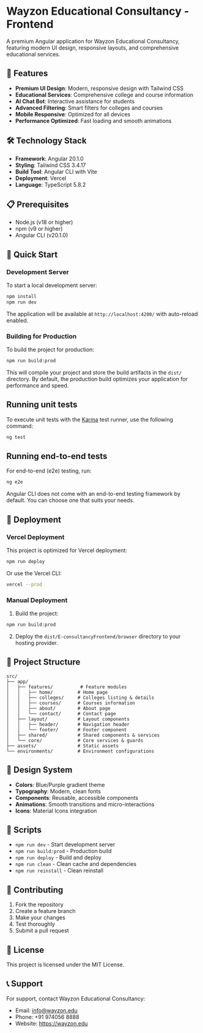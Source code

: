 # Wayzon Educational Consultancy - Frontend

A premium Angular application for Wayzon Educational Consultancy, featuring modern UI design, responsive layouts, and comprehensive educational services.

## 🚀 Features

- **Premium UI Design**: Modern, responsive design with Tailwind CSS
- **Educational Services**: Comprehensive college and course information
- **AI Chat Bot**: Interactive assistance for students
- **Advanced Filtering**: Smart filters for colleges and courses
- **Mobile Responsive**: Optimized for all devices
- **Performance Optimized**: Fast loading and smooth animations

## 🛠️ Technology Stack

- **Framework**: Angular 20.1.0
- **Styling**: Tailwind CSS 3.4.17
- **Build Tool**: Angular CLI with Vite
- **Deployment**: Vercel
- **Language**: TypeScript 5.8.2

## 📋 Prerequisites

- Node.js (v18 or higher)
- npm (v9 or higher)
- Angular CLI (v20.1.0)

## 🚀 Quick Start

### Development Server

To start a local development server:

```bash
npm install
npm run dev
```

The application will be available at `http://localhost:4200/` with auto-reload enabled.

### Building for Production

To build the project for production:

```bash
npm run build:prod
```

This will compile your project and store the build artifacts in the `dist/` directory. By default, the production build optimizes your application for performance and speed.

## Running unit tests

To execute unit tests with the [Karma](https://karma-runner.github.io) test runner, use the following command:

```bash
ng test
```

## Running end-to-end tests

For end-to-end (e2e) testing, run:

```bash
ng e2e
```

Angular CLI does not come with an end-to-end testing framework by default. You can choose one that suits your needs.

## 🚀 Deployment

### Vercel Deployment

This project is optimized for Vercel deployment:

```bash
npm run deploy
```

Or use the Vercel CLI:

```bash
vercel --prod
```

### Manual Deployment

1. Build the project:
```bash
npm run build:prod
```

2. Deploy the `dist/E-consultancyFrontend/browser` directory to your hosting provider.

## 📁 Project Structure

```
src/
├── app/
│   ├── features/          # Feature modules
│   │   ├── home/         # Home page
│   │   ├── colleges/     # Colleges listing & details
│   │   ├── courses/      # Courses information
│   │   ├── about/        # About page
│   │   └── contact/      # Contact page
│   ├── layout/           # Layout components
│   │   ├── header/       # Navigation header
│   │   └── footer/       # Footer component
│   ├── shared/           # Shared components & services
│   └── core/             # Core services & guards
├── assets/               # Static assets
└── environments/         # Environment configurations
```

## 🎨 Design System

- **Colors**: Blue/Purple gradient theme
- **Typography**: Modern, clean fonts
- **Components**: Reusable, accessible components
- **Animations**: Smooth transitions and micro-interactions
- **Icons**: Material Icons integration

## 📝 Scripts

- `npm run dev` - Start development server
- `npm run build:prod` - Production build
- `npm run deploy` - Build and deploy
- `npm run clean` - Clean cache and dependencies
- `npm run reinstall` - Clean reinstall

## 🤝 Contributing

1. Fork the repository
2. Create a feature branch
3. Make your changes
4. Test thoroughly
5. Submit a pull request

## 📄 License

This project is licensed under the MIT License.

## 📞 Support

For support, contact Wayzon Educational Consultancy:
- Email: info@wayzon.edu
- Phone: +91 974056 8888
- Website: https://wayzon.edu
